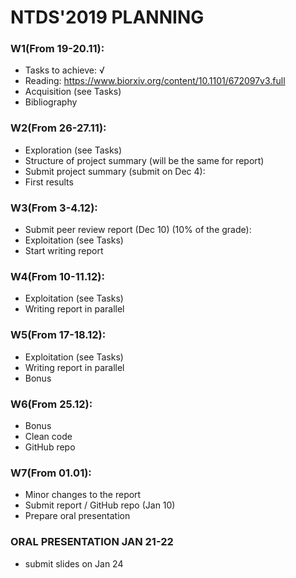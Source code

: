 # NTDS'2019 PLANNING

### W1(From 19-20.11):

* Tasks to achieve: √
* Reading: https://www.biorxiv.org/content/10.1101/672097v3.full
* Acquisition (see Tasks)
* Bibliography


### W2(From 26-27.11):
* Exploration (see Tasks)
* Structure of project summary (will be the same for report)
* Submit project summary (submit on Dec 4):
* First results

### W3(From 3-4.12):
* Submit peer review report (Dec 10) (10% of the grade):
* Exploitation (see Tasks)
* Start writing report

### W4(From 10-11.12):
* Exploitation (see Tasks)
* Writing report in parallel

### W5(From 17-18.12):
* Exploitation (see Tasks)
* Writing report in parallel
* Bonus

### W6(From 25.12):
* Bonus
* Clean code
* GitHub repo

### W7(From 01.01):
* Minor changes to the report
* Submit report / GitHub repo (Jan 10)
* Prepare oral presentation

### ORAL PRESENTATION JAN 21-22
* submit slides on Jan 24
